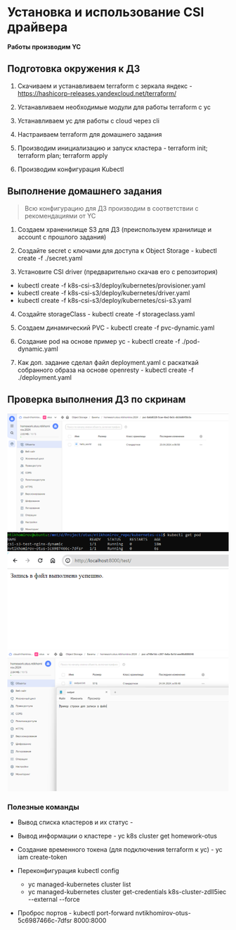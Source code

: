 # Установка и использование CSI драйвера

**Работы производим YC**

## Подготовка окружения к ДЗ
1) Скачиваем и устанавливаем terraform c зеркала яндекс - https://hashicorp-releases.yandexcloud.net/terraform/

2) Устанавливаем необходимые модули для работы terraform c yc

3) Устанавливаем yc для работы с cloud через cli

4) Настраиваем terraform для домашнего задания

5) Производим инициализацию и запуск кластера - terraform init; terraform plan; terraform apply

6) Производим конфигурация Kubectl


## Выполнение домашнего задания
>Всю конфигурацию для ДЗ производим в соответствии с рекомендациями от YC

1) Создаем храненилище S3 для ДЗ (преиспользуем хранилище и account c прошлого задания)

2) Создайте secret c ключами для доступа к Object Storage - kubectl create -f ./secret.yaml

3) Установите CSI driver (предварительно скачав его с репозитория)
  - kubectl create -f k8s-csi-s3/deploy/kubernetes/provisioner.yaml
  - kubectl create -f k8s-csi-s3/deploy/kubernetes/driver.yaml
  - kubectl create -f k8s-csi-s3/deploy/kubernetes/csi-s3.yaml

4) Создайте storageClass - kubectl create -f storageclass.yaml

5) Создаем динамический PVC - kubectl create -f pvc-dynamic.yaml

6) Создание pod на основе пример yc - kubectl create -f ./pod-dynamic.yaml

7) Как доп. задание сделал файл deployment.yaml c раскаткай собранного образа на основе openresty - kubectl create -f ./deployment.yaml

## Проверка выполнения ДЗ по скринам
![image](kubernetes-csi/img/yc.png)
![image](kubernetes-csi/img/pod-run.png)
![image](kubernetes-csi/img/test.png)
![image](kubernetes-csi/img/output-txt-volume.png)

### Полезные команды
- Вывод списка кластеров и их статус -
- Вывод информации о кластере - yc k8s cluster get homework-otus

- Создание временного токена (для подключения terraform к yc) - yc iam create-token
- Переконфигурация kubectl config
  - yc managed-kubernetes cluster list
  - yc managed-kubernetes cluster get-credentials k8s-cluster-zdll5iec --external --force
- Проброс портов - kubectl port-forward nvtikhomirov-otus-5c6987466c-7dfsr 8000:8000
